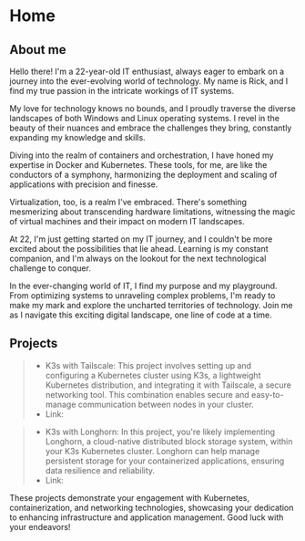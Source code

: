 # Home

## About me

Hello there! I'm a 22-year-old IT enthusiast, always eager to embark on a journey into the ever-evolving world of technology. My name is Rick, and I find my true passion in the intricate workings of IT systems.

My love for technology knows no bounds, and I proudly traverse the diverse landscapes of both Windows and Linux operating systems. I revel in the beauty of their nuances and embrace the challenges they bring, constantly expanding my knowledge and skills.

Diving into the realm of containers and orchestration, I have honed my expertise in Docker and Kubernetes. These tools, for me, are like the conductors of a symphony, harmonizing the deployment and scaling of applications with precision and finesse.

Virtualization, too, is a realm I've embraced. There's something mesmerizing about transcending hardware limitations, witnessing the magic of virtual machines and their impact on modern IT landscapes.

At 22, I'm just getting started on my IT journey, and I couldn't be more excited about the possibilities that lie ahead. Learning is my constant companion, and I'm always on the lookout for the next technological challenge to conquer.

In the ever-changing world of IT, I find my purpose and my playground. From optimizing systems to unraveling complex problems, I'm ready to make my mark and explore the uncharted territories of technology. Join me as I navigate this exciting digital landscape, one line of code at a time.

## Projects

> - K3s with Tailscale: This project involves setting up and configuring a Kubernetes cluster using K3s, a lightweight Kubernetes distribution, and integrating it with Tailscale, a secure networking tool. This combination enables secure and easy-to-manage communication between nodes in your cluster.
> - Link:

> - K3s with Longhorn: In this project, you're likely implementing Longhorn, a cloud-native distributed block storage system, within your K3s Kubernetes cluster. Longhorn can help manage persistent storage for your containerized applications, ensuring data resilience and reliability.
> - Link:

These projects demonstrate your engagement with Kubernetes, containerization, and networking technologies, showcasing your dedication to enhancing infrastructure and application management. Good luck with your endeavors!